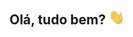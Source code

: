  <div align="left">
<h2> Olá, tudo bem? <img src="https://github.com/ABSphreak/ABSphreak/blob/master/gifs/Hi.gif" width="25"></h2>
</div>




  
